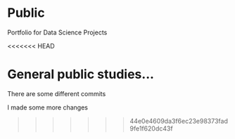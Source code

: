# Public
Portfolio for Data Science Projects

<<<<<<< HEAD

General public studies...
=======
There are some different commits 


I made some more changes 
>>>>>>> 44e0e4609da3f6ec23e98373fad9fe1f620dc43f

